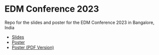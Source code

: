 # EDM Conference 2023

Repo for the slides and poster for the EDM Conference 2023 in Bangalore, India

- [Slides](slides/edm_slides.html)
- [Poster](poster/poster.html)
- [Poster (PDF Version)](poster/poster.pdf)